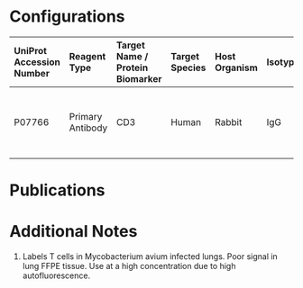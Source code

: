 # Configurations

| UniProt Accession Number   | Reagent Type     | Target Name / Protein Biomarker   | Target Species   | Host Organism   | Isotype   | Clonality   | Vendor   | Catalog Number   | Conjugate   | RRID   | Availability   | Method        | Tissue Preservation   | Target Tissue   | Tissue State   | Detergent         | Antigen Retrieval Conditions                                  | Dye Inactivation Conditions   | Recommend   | Agree               | Disagree   | Contributor         | Notes       |
|:---------------------------|:-----------------|:----------------------------------|:-----------------|:----------------|:----------|:------------|:---------|:-----------------|:------------|:-------|:---------------|:--------------|:----------------------|:----------------|:---------------|:------------------|:--------------------------------------------------------------|:------------------------------|:------------|:--------------------|:-----------|:--------------------|:------------|
| P07766                     | Primary Antibody | CD3                               | Human            | Rabbit          | IgG       | EPR4426     | Abcam    | ab208514         | AF555       | NA     | Stock          | IBEX2D Manual | FFPE                  | Lung            | Infected       | 0.3% Triton-X-100 | pH 6 for 40 minutes at 95C (AR6 Akoya Biosciences AR600250ML) | 1 mg/ml LiBH4 15 minutes      | Yes         | 0000-0002-2692-1225 | NA         | 0000-0002-2692-1225 | [1](#notes) |

# Publications



# Additional Notes

<a name="notes"></a>
1. Labels T cells in Mycobacterium avium infected lungs. Poor signal in lung FFPE tissue. Use at a high concentration due to high autofluorescence.
